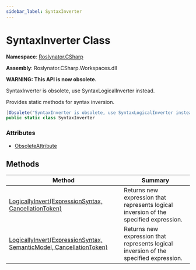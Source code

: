 ```yaml
---
sidebar_label: SyntaxInverter
---
```


# SyntaxInverter Class

**Namespace**: [Roslynator.CSharp](../index.md)

**Assembly**: Roslynator\.CSharp\.Workspaces\.dll

**WARNING: This API is now obsolete\.**

SyntaxInverter is obsolete, use SyntaxLogicalInverter instead\.

  
Provides static methods for syntax inversion\.

```csharp
[Obsolete("SyntaxInverter is obsolete, use SyntaxLogicalInverter instead.")]
public static class SyntaxInverter
```

### Attributes

* [ObsoleteAttribute](https://docs.microsoft.com/en-us/dotnet/api/system.obsoleteattribute)

## Methods

| Method | Summary |
| ------ | ------- |
| [LogicallyInvert(ExpressionSyntax, CancellationToken)](LogicallyInvert/index.md#281813151) | Returns new expression that represents logical inversion of the specified expression\. |
| [LogicallyInvert(ExpressionSyntax, SemanticModel, CancellationToken)](LogicallyInvert/index.md#3337402370) | Returns new expression that represents logical inversion of the specified expression\. |

